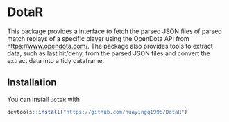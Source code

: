 
# DotaR

<!-- badges: start -->
<!-- badges: end -->

This package provides a interface to fetch the parsed JSON files of parsed match replays of a specific player using the OpenDota API from <https://www.opendota.com/>. 
The package also provides tools to extract data, such as last hit/deny, from the parsed JSON files and convert the extract data into a tidy dataframe.

## Installation

You can install `DotaR` with

``` r
devtools::install("https://github.com/huayingq1996/DotaR")

```



